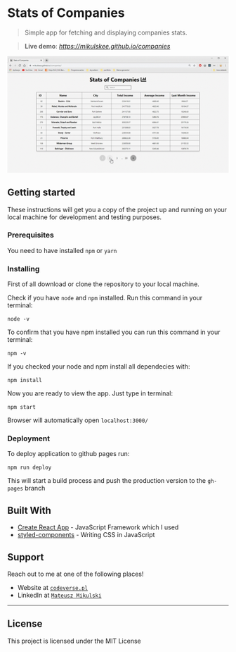 # Stats of Companies

> Simple app for fetching and displaying companies stats.

> **Live demo**: _https://mikulskee.github.io/companies_

<img src="./src/images/app.gif" title="Companies Demo" alt="Companies Demo">

## Getting started

These instructions will get you a copy of the project up and running on your local machine for development and testing purposes.

### Prerequisites

You need to have installed `npm` or `yarn`

### Installing

First of all download or clone the repository to your local machine.

Check if you have `node` and `npm` installed. Run this command in your terminal:

```
node -v
```

To confirm that you have npm installed you can run this command in your terminal:

```
npm -v
```

If you checked your node and npm install all dependecies with:

```
npm install
```

Now you are ready to view the app. Just type in terminal:

```
npm start
```

Browser will automatically open `localhost:3000/`

### Deployment

To deploy application to github pages run:

```
npm run deploy
```

This will start a build process and push the production version to the `gh-pages` branch

## Built With

- [Create React App](https://github.com/facebook/create-react-app) - JavaScript Framework which I used
- [styled-components](https://www.styled-components.com/) - Writing CSS in JavaScript

## Support

Reach out to me at one of the following places!

- Website at <a href="https://codeverse.pl" target="_blank">`codeverse.pl`</a>
- LinkedIn at <a href="https://www.linkedin.com/in/mikulski-mateusz/" target="_blank">`Mateusz Mikulski`</a>

---

## License

This project is licensed under the MIT License
